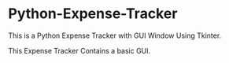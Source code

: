 # Python-Expense-Tracker
This is a Python Expense Tracker with GUI Window Using Tkinter.

This Expense Tracker Contains a basic GUI.
